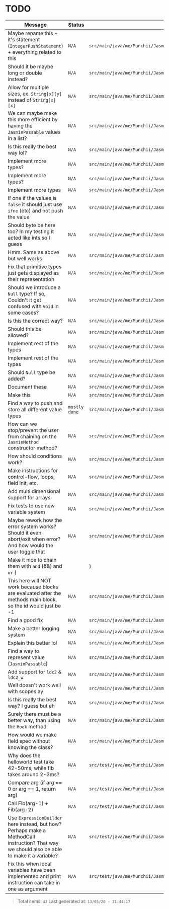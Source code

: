 # TODO

| Message | Status | File |
| --- | --- | --- |
| Maybe rename this + it's statement (`IntegerPushStatement`) + everything related to this | `N/A` | `src/main/java/me/Munchii/JasminBuilder/Types/IntegerPushType.java:3` |
| Should it be maybe long or double instead? | `N/A` | `src/main/java/me/Munchii/JasminBuilder/JasminArray.java:65` |
| Allow for multiple sizes, ex. `String[x][y]` instead of `String[x][x]` | `N/A` | `src/main/java/me/Munchii/JasminBuilder/JasminArray.java:105` |
| We can maybe make this more efficient by having the `JasminPassable` values in a list? | `N/A` | `src/main/java/me/Munchii/JasminBuilder/JasminArray.java:222` |
| Is this really the best way lol? | `N/A` | `src/main/java/me/Munchii/JasminBuilder/JasminArray.java:271` |
| Implement more types? | `N/A` | `src/main/java/me/Munchii/JasminBuilder/Utils/ExpressionBuilder.java:40` |
| Implement more types? | `N/A` | `src/main/java/me/Munchii/JasminBuilder/Utils/ExpressionBuilder.java:59` |
| Implement more types | `N/A` | `src/main/java/me/Munchii/JasminBuilder/Utils/ExpressionBuilder.java:78` |
| If one if the values is `false` it should just use `ifne` (etc) and not push the value | `N/A` | `src/main/java/me/Munchii/JasminBuilder/Utils/ConditionBuilder.java:38` |
| Should byte be here too? In my testing it acted like ints so I guess | `N/A` | `src/main/java/me/Munchii/JasminBuilder/Utils/ConditionBuilder.java:133` |
| Hmm. Same as above but well works | `N/A` | `src/main/java/me/Munchii/JasminBuilder/Utils/JasminCondition.java:46` |
| Fix that primitive types just gets displayed as their representation | `N/A` | `src/main/java/me/Munchii/JasminBuilder/Utils/Helper.java:98` |
| Should we introduce a `Null` type? If so, Couldn't it get confused with `Void` in some cases? | `N/A` | `src/main/java/me/Munchii/JasminBuilder/Utils/Helper.java:159` |
| Is this the correct way? | `N/A` | `src/main/java/me/Munchii/JasminBuilder/Utils/Helper.java:170` |
| Should this be allowed? | `N/A` | `src/main/java/me/Munchii/JasminBuilder/Utils/Helper.java:176` |
| Implement rest of the types | `N/A` | `src/main/java/me/Munchii/JasminBuilder/JasminVariable.java:55` |
| Implement rest of the types | `N/A` | `src/main/java/me/Munchii/JasminBuilder/JasminVariable.java:132` |
| Should `Null` type be added? | `N/A` | `src/main/java/me/Munchii/JasminBuilder/DataTypes/ValueType.java:6` |
| Document these | `N/A` | `src/main/java/me/Munchii/JasminBuilder/Logging/Message.java:6` |
| Make this | `N/A` | `src/main/java/me/Munchii/JasminBuilder/Statements/ReturnStatement.java:6` |
| Find a way to push and store all different value types | `mostly done` | `src/main/java/me/Munchii/JasminBuilder/Main.java:22` |
| How can we stop/prevent the user from chaining on the `JasminMethod` constructor method? | `N/A` | `src/main/java/me/Munchii/JasminBuilder/Main.java:23` |
| How should conditions work? | `N/A` | `src/main/java/me/Munchii/JasminBuilder/Main.java:24` |
| Make instructions for control-flow, loops, field init, etc. | `N/A` | `src/main/java/me/Munchii/JasminBuilder/Main.java:25` |
| Add multi dimensional support for arrays | `N/A` | `src/main/java/me/Munchii/JasminBuilder/Main.java:26` |
| Fix tests to use new variable system | `N/A` | `src/main/java/me/Munchii/JasminBuilder/Main.java:28` |
| Maybe rework how the error system works? Should it even abort/exit when error? And how would the user toggle that | `N/A` | `src/main/java/me/Munchii/JasminBuilder/Main.java:30` |
| Make it nice to chain them with `and` (&&) and `or` (||) | `N/A` | `src/main/java/me/Munchii/JasminBuilder/Main.java:41` |
| This here will NOT work because blocks are evaluated after the methods main block, so the id would just be -1 | `N/A` | `src/main/java/me/Munchii/JasminBuilder/Main.java:68` |
| Find a good fix | `N/A` | `src/main/java/me/Munchii/JasminBuilder/Main.java:69` |
| Make a better logging system | `N/A` | `src/main/java/me/Munchii/JasminBuilder/Instructions/IfInstruction.java:39` |
| Explain this better lol | `N/A` | `src/main/java/me/Munchii/JasminBuilder/Instructions/IfInstruction.java:40` |
| Find a way to represent value (`JasminPassable`) | `N/A` | `src/main/java/me/Munchii/JasminBuilder/Instructions/InitFieldInstruction.java:47` |
| Add support for `ldc2` & `ldc2_w` | `N/A` | `src/main/java/me/Munchii/JasminBuilder/Methods/MethodHelper.java:97` |
| Well doesn't work well with scopes ay | `N/A` | `src/main/java/me/Munchii/JasminBuilder/Methods/JasminMethod.java:116` |
| Is this really the best way? I guess but eh | `N/A` | `src/main/java/me/Munchii/JasminBuilder/Methods/JasminMethod.java:296` |
| Surely there must be a better way, than using the `Hook` method | `N/A` | `src/main/java/me/Munchii/JasminBuilder/Fields/JasminField.java:21` |
| How would we make field spec without knowing the class? | `N/A` | `src/main/java/me/Munchii/JasminBuilder/Fields/JasminField.java:74` |
| Why does the helloworld test take 42-50ms, while fib takes around 2-3ms? | `N/A` | `src/test/java/me/Munchii/JasminBuilder/Testing/Test.java:21` |
| Compare arg (if arg == 0 or arg == 1, return arg) | `N/A` | `src/test/java/me/Munchii/JasminBuilder/Testing/Tests/FibonacciTest.java:33` |
| Call Fib(arg-1) + Fib(arg-2) | `N/A` | `src/test/java/me/Munchii/JasminBuilder/Testing/Tests/FibonacciTest.java:40` |
| Use `ExpressionBuilder` here instead, but how? Perhaps make a MethodCall instruction? That way we should also be able to make it a variable? | `N/A` | `src/test/java/me/Munchii/JasminBuilder/Testing/Tests/FibonacciTest.java:43` |
| Fix this when local variables have been implemented and print instruction can take in one as argument | `N/A` | `src/test/java/me/Munchii/JasminBuilder/Testing/Tests/FibonacciTest.java:85` |

> Total items: `43`
> Last generated at: `13/05/20 - 21:44:17`